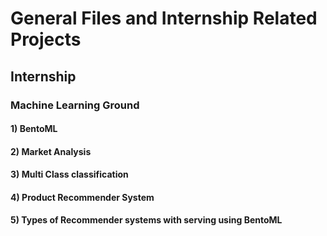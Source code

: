 # General Files and Internship Related Projects


## Internship
### Machine Learning Ground 

#### 1) BentoML
#### 2) Market Analysis
#### 3) Multi Class classification
#### 4) Product Recommender System
#### 5) Types of Recommender systems with serving using BentoML
